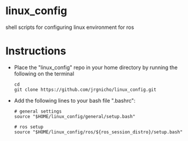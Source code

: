 linux_config
============
shell scripts for configuring linux environment for ros

Instructions
============
+	Place the "linux_config" repo in your home directory by running the following on the terminal
		
		cd
		git clone https://github.com/jrgnicho/linux_config.git	

+	Add the following lines to your bash file ".bashrc":

		# general settings
		source "$HOME/linux_config/general/setup.bash"

		# ros setup
		source "$HOME/linux_config/ros/${ros_session_distro}/setup.bash"

